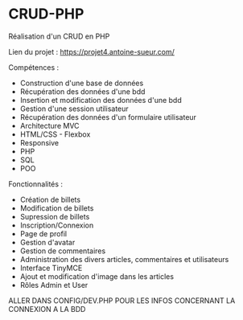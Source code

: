 # CRUD-PHP

Réalisation d'un CRUD en PHP

Lien du projet : https://projet4.antoine-sueur.com/

Compétences :

- Construction d'une base de données
- Récupération des données d'une bdd
- Insertion et modification des données d'une bdd
- Gestion d'une session utilisateur
- Récupération des données d'un formulaire utilisateur
- Architecture MVC 
- HTML/CSS - Flexbox
- Responsive
- PHP
- SQL
- POO


Fonctionnalités : 

- Création de billets
- Modification de billets
- Supression de billets
- Inscription/Connexion
- Page de profil
- Gestion d'avatar
- Gestion de commentaires
- Administration des divers articles, commentaires et utilisateurs
- Interface TinyMCE
- Ajout et modification d'image dans les articles
- Rôles Admin et User

ALLER DANS CONFIG/DEV.PHP POUR LES INFOS CONCERNANT LA CONNEXION A LA BDD

